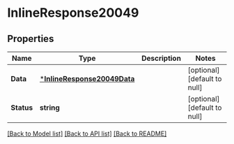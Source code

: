 # InlineResponse20049

## Properties
Name | Type | Description | Notes
------------ | ------------- | ------------- | -------------
**Data** | [***InlineResponse20049Data**](inline_response_200_49_data.md) |  | [optional] [default to null]
**Status** | **string** |  | [optional] [default to null]

[[Back to Model list]](../README.md#documentation-for-models) [[Back to API list]](../README.md#documentation-for-api-endpoints) [[Back to README]](../README.md)

